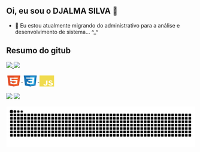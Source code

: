 ## Oi, eu sou o DJALMA SILVA 👋


- 🔭 Eu estou atualmente migrando do administrativo para a análise e desenvolvimento de sistema...
^_^


## Resumo do gitub <img align="center" alt="" src="https://cdn.discordapp.com/attachments/795358919417397249/825430589581688872/hi.gif">
<a href="https://github.com/Djalma70">
  <img height="180em" src="https://github-readme-stats-eight-theta.vercel.app/api?username=Djalma70&show_icons=true&theme=dracula&include_all_commits=true&count_private=true"/>
  <img height="180em" src="https://github-readme-stats-eight-theta.vercel.app/api/top-langs/?username=Djalma70&layout=compact&langs_count=8&theme=dracula"/>
<div>
<div style="display: inline_block"><br>
      
  <img align="center" alt="" height="30" width="40" src="https://raw.githubusercontent.com/devicons/devicon/master/icons/html5/html5-original.svg">
  <img align="center" alt="" height="30" width="40" src="https://raw.githubusercontent.com/devicons/devicon/master/icons/css3/css3-original.svg">
  <img align="center" alt="" height="30" width="40" src="https://raw.githubusercontent.com/devicons/devicon/master/icons/javascript/javascript-plain.svg"><br><br>
    <div>
  <a href = "mailto: djmiles.ds@gmail.com"><img src="https://img.shields.io/badge/-Gmail-%23EA4335?style=for-the-badge&logo=gmail&logoColor=white" target="_blank"></a>
  <a href="www.linkedin.com/in/djalma-silva-84881b30" target="_blank"><img src="https://img.shields.io/badge/-LinkedIn-%230077B5?style=for-the-badge&logo=linkedin&logoColor=white" target="_blank"></a><br><br>
<picture>
  <source media="(prefers-color-scheme: dark)" srcset="https://raw.githubusercontent.com/YourUser/YourUser/output/github-contribution-grid-snake-dark.svg">
  <source media="(prefers-color-scheme: light)" srcset="https://raw.githubusercontent.com/YourUser/YourUser/output/github-contribution-grid-snake.svg">
   <img alt="github contribution grid snake animation" src="https://raw.githubusercontent.com/Djalma70/Djalma70/output/github-contribution-grid-snake.svg">
</picture>

   </div>
  

